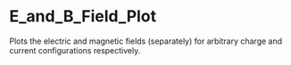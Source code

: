 # E_and_B_Field_Plot
Plots the electric and magnetic fields (separately) for arbitrary charge and current configurations respectively.
